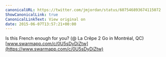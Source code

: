 ```yaml
---
canonicalURL: https://twitter.com/jmjordan/status/607546893674115072
ShowCanonicalLink: true
CanonicalLinkText: View original on
date: 2015-06-07T13:57:21+00:00
---
```

Is this French enough for you? (@ La Crêpe 2 Go in Montréal, QC) [www.swarmapp.com/c/0U5sDyDiZtw](https://www.swarmapp.com/c/0U5sDyDiZtw)